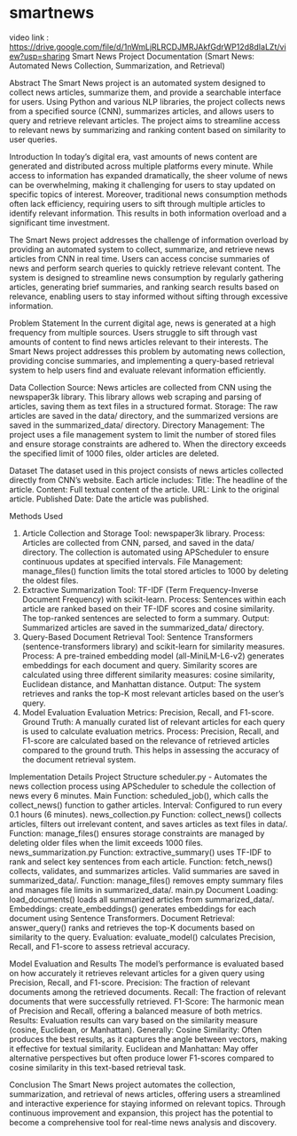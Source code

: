 # smartnews
video link :  https://drive.google.com/file/d/1nWmLjRLRCDJMRJAkfGdrWP12d8dIaLZt/view?usp=sharing 
Smart News Project Documentation
(Smart News: Automated News Collection, Summarization, and Retrieval)

Abstract
The Smart News project is an automated system designed to collect news articles, summarize them, and provide a searchable interface for users. Using Python and various NLP libraries, the project collects news from a specified source (CNN), summarizes articles, and allows users to query and retrieve relevant articles. The project aims to streamline access to relevant news by summarizing and ranking content based on similarity to user queries.


Introduction
In today’s digital era, vast amounts of news content are generated and distributed across multiple platforms every minute. While access to information has expanded dramatically, the sheer volume of news can be overwhelming, making it challenging for users to stay updated on specific topics of interest. Moreover, traditional news consumption methods often lack efficiency, requiring users to sift through multiple articles to identify relevant information. This results in both information overload and a significant time investment.

The Smart News project addresses the challenge of information overload by providing an automated system to collect, summarize, and retrieve news articles from CNN in real time. Users can access concise summaries of news and perform search queries to quickly retrieve relevant content. The system is designed to streamline news consumption by regularly gathering articles, generating brief summaries, and ranking search results based on relevance, enabling users to stay informed without sifting through excessive information.


Problem Statement
In the current digital age, news is generated at a high frequency from multiple sources. Users struggle to sift through vast amounts of content to find news articles relevant to their interests. The Smart News project addresses this problem by automating news collection, providing concise summaries, and implementing a query-based retrieval system to help users find and evaluate relevant information efficiently.

Data Collection
Source: News articles are collected from CNN using the newspaper3k library. This library allows web scraping and parsing of articles, saving them as text files in a structured format.
Storage: The raw articles are saved in the data/ directory, and the summarized versions are saved in the summarized_data/ directory.
Directory Management: The project uses a file management system to limit the number of stored files and ensure storage constraints are adhered to. When the directory exceeds the specified limit of 1000 files, older articles are deleted.


Dataset
The dataset used in this project consists of news articles collected directly from CNN’s website. Each article includes:
Title: The headline of the article.
Content: Full textual content of the article.
URL: Link to the original article.
Published Date: Date the article was published.


Methods Used
1. Article Collection and Storage
Tool: newspaper3k library.
Process: Articles are collected from CNN, parsed, and saved in the data/ directory. The collection is automated using APScheduler to ensure continuous updates at specified intervals.
File Management: manage_files() function limits the total stored articles to 1000 by deleting the oldest files.
2. Extractive Summarization
Tool: TF-IDF (Term Frequency-Inverse Document Frequency) with scikit-learn.
Process: Sentences within each article are ranked based on their TF-IDF scores and cosine similarity. The top-ranked sentences are selected to form a summary.
Output: Summarized articles are saved in the summarized_data/ directory.
3. Query-Based Document Retrieval
Tool: Sentence Transformers (sentence-transformers library) and scikit-learn for similarity measures.
Process: A pre-trained embedding model (all-MiniLM-L6-v2) generates embeddings for each document and query. Similarity scores are calculated using three different similarity measures: cosine similarity, Euclidean distance, and Manhattan distance.
Output: The system retrieves and ranks the top-K most relevant articles based on the user’s query.
4. Model Evaluation
Evaluation Metrics: Precision, Recall, and F1-score.
Ground Truth: A manually curated list of relevant articles for each query is used to calculate evaluation metrics.
Process: Precision, Recall, and F1-score are calculated based on the relevance of retrieved articles compared to the ground truth. This helps in assessing the accuracy of the document retrieval system.



Implementation Details
Project Structure
scheduler.py - Automates the news collection process using APScheduler to schedule the collection of news every 6 minutes.
Main Function: scheduled_job(), which calls the collect_news() function to gather articles.
Interval: Configured to run every 0.1 hours (6 minutes).
news_collection.py
Function: collect_news() collects articles, filters out irrelevant content, and saves articles as text files in data/.
Function: manage_files() ensures storage constraints are managed by deleting older files when the limit exceeds 1000 files.
news_summarization.py
Function: extractive_summary() uses TF-IDF to rank and select key sentences from each article.
Function: fetch_news() collects, validates, and summarizes articles. Valid summaries are saved in summarized_data/.
Function: manage_files() removes empty summary files and manages file limits in summarized_data/.
main.py
Document Loading: load_documents() loads all summarized articles from summarized_data/.
Embeddings: create_embeddings() generates embeddings for each document using Sentence Transformers.
Document Retrieval: answer_query() ranks and retrieves the top-K documents based on similarity to the query.
Evaluation: evaluate_model() calculates Precision, Recall, and F1-score to assess retrieval accuracy.


Model Evaluation and Results
The model’s performance is evaluated based on how accurately it retrieves relevant articles for a given query using Precision, Recall, and F1-score.
Precision: The fraction of relevant documents among the retrieved documents.
Recall: The fraction of relevant documents that were successfully retrieved.
F1-Score: The harmonic mean of Precision and Recall, offering a balanced measure of both metrics.
Results:
Evaluation results can vary based on the similarity measure (cosine, Euclidean, or Manhattan). Generally:
Cosine Similarity: Often produces the best results, as it captures the angle between vectors, making it effective for textual similarity.
Euclidean and Manhattan: May offer alternative perspectives but often produce lower F1-scores compared to cosine similarity in this text-based retrieval task.


Conclusion
The Smart News project automates the collection, summarization, and retrieval of news articles, offering users a streamlined and interactive experience for staying informed on relevant topics. Through continuous improvement and expansion, this project has the potential to become a comprehensive tool for real-time news analysis and discovery.

